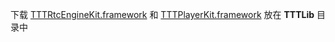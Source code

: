下载 [TTTRtcEngineKit.framework](https://github.com/santiyun/iOS-LiveSDK) 和 [TTTPlayerKit.framework](https://github.com/santiyun/TTTPlayerKit_iOS) 放在 **TTTLib** 目录中